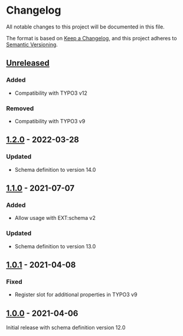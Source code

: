 # Changelog
All notable changes to this project will be documented in this file.

The format is based on [Keep a Changelog](https://keepachangelog.com/en/1.0.0/),
and this project adheres to [Semantic Versioning](https://semver.org/spec/v2.0.0.html).

## [Unreleased]

### Added
- Compatibility with TYPO3 v12

### Removed
- Compatibility with TYPO3 v9

## [1.2.0] - 2022-03-28

### Updated
- Schema definition to version 14.0

## [1.1.0] - 2021-07-07

### Added
- Allow usage with EXT:schema v2

### Updated
- Schema definition to version 13.0

## [1.0.1] - 2021-04-08

### Fixed
- Register slot for additional properties in TYPO3 v9

## [1.0.0] - 2021-04-06

Initial release with schema definition version 12.0


[Unreleased]: https://github.com/brotkrueml/schema-auto/compare/v1.2.0...HEAD
[1.2.0]: https://github.com/brotkrueml/schema-auto/compare/v1.1.0...v1.2.0
[1.1.0]: https://github.com/brotkrueml/schema-auto/compare/v1.0.1...v1.1.0
[1.0.1]: https://github.com/brotkrueml/schema-auto/compare/v1.0.0...v1.0.1
[1.0.0]: https://github.com/brotkrueml/schema-auto/releases/tag/v1.0.0
